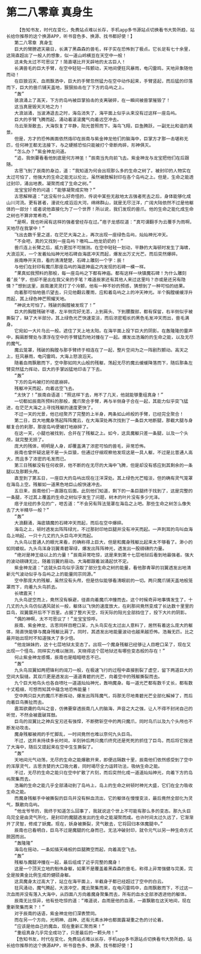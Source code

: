 # 第二八零章 真身生
        【告知书友，时代在变化，免费站点难以长存，手机app多书源站点切换看书大势所趋，站长给你推荐的这个换源APP，听书音色多、换源、找书都好使！】
       第二八零章 真身生
       巨大的臂膀遮天蔽日，长满了黑森森的兽毛，样子实在恐怖到了极点。它长足有七十余里，这简直超出了一般人的想象，似一道山岭横亘在天空中一般！
       这未免太过不可思议了！简直堪比开天辟地的太古巨人！
       长满兽毛的巨大手臂，在空中轻轻一阵颤动，天地间便狂风暴雨，电闪雷鸣，天地异象随他而动！
       在巨狼滔天、血雨飘洒中，巨大的手臂忽然猛力在空中动作起来，手臂竖起，而后猛的印落而下，巨大的兽爪铺天盖地，狠狠拍击在了下方的岛屿之上。
       “轰”
       骇浪涌上了高天，下方的岛屿被巨掌拍击的支离破碎，在一瞬间被兽掌摧毁了！
       这当真是毁天灭地之力！
       大浪汹涌，当波涛退去之时，海岛消失了，海平面上似乎从来没有过这样一座岛屿。
       巨大的手臂飞腾而起，涌动着滚滚魔气向着远空冲去。
       乌云渐渐散去，大海恢复了平静，阳光普照而下。海鸟飞翔，巨鱼腾跃，一副无比和谐的美景。
       但是，方才的恐怖画面依然烙印在辰南与紫金神龙他们的脑海中，巨掌方才那一击堪称无匹，任何神王都无法接下，与之硬撼恐怕只能被打个骨断肉碎，形神俱灭。
       “怎么办？”紫金神龙问道。
       “追，我倒要看看他到底是何方神圣！”辰南当先向前飞去。紫金神龙与龙宝把他们在后跟随。
       古思飞到了辰南的身边，道：“我知道为何会出现那么多的生命之树了。被封印的人物实在太过可怕了，他强大的生命之能无以伦比，虽然被肢解封印在各个岛屿之上。但是，生命之能透过封印，涌出地表。凝聚而成了生命之树。”
       龙宝宝好奇的问道：“能够凝聚成实物？”
       古思解释道：“这没有什么好奇怪的，传说中某些无敌地太古强者死去之后，身体能够化成山川河流。更有甚者，漫说化成滔滔大河，绵绵群山，就是无尽汪洋，广阔大陆依然不过是他躯体的一部分！或者说他直接化为了一个世界！所以说，我们发现的兽爪。他的生命之能化成生命之树也不算非常希奇。”
       “是啊，我也听闻有这样的强者曾经存在过。”痞子龙感叹道：“真可谓翻手为云覆手为雨啊，天地尽在我掌中！”
       飞出去数千里之遥，在茫茫大海之上，再次出现一座绿色岛屿，灿灿神光冲天。
       “不会吧，真的又找到一座岛屿？嗷呜……他龙奶奶的！”
       兽爪连上长臂之后，威力更加不可揣测。在空中轻轻一划动，平静的大海顿时发生了海啸，大浪滔天，一个发着灿灿神光地石碑自海底冲天而起，爆发出万丈光芒。而后突然爆碎。
       辰南睁开天目，看的清清楚楚，石碑上雕刻一个字：辰！
       与他们在封印有魔爪那座岛屿的海底神庙之内发现的石碑一模一样。
       “果真如我预料的那般，每一座岛屿之下都有神庙。都有这样一块镇魔石碑！为什么雕刻着‘辰’字，但却不是出在我父亲的手笔？难道辰家还有其他人来过这里吗？亦或是还另有隐情？”想到这里，辰南激灵灵打了个冷颤，他有一种不妙的预感，猜想到了一种可怕的结果。
       向着那可怕地兽爪望去，只见他翻云覆雨，应和着岛屿之上的冲天神光。半个胸膛缓缓浮升而起，其上绿色神芒照耀天地。
       “神说太可怕了。残破的胸膛被发现了！”
       巨大的胸膛残破不堪，左半侧完好无恙，上到肩头、下到腰腹部，都有保留，右半侧似乎被撕裂了，缺了大半部分。其上绿色光芒快速变淡，而后浓密粗长的黑色毛发冲天而出，兽毛满身。
       它宛如一大片乌云一般。遮住了天上地太阳。在海平面上投下巨大的阴影。在轰隆隆的雷声中，胸肩断臂处与漂浮在空中的手臂猛烈地对撞在了一起。爆发出浩瀚的的生命之能，以及无尽的魔气。
       魔云笼罩，残破的胸膛与那手臂终于相连在了一起，整片空间为之一阵剧烈颤动。高天之上，狂风暴雨，电闪雷鸣，大海上怒浪滔天。
       随着血雨飘散而下，空中那如同大山般的残躯，荡起无尽的魔云缓缓降落而下，随后那条左臂突然猛力挥动，巨大的手掌凶猛地印击了下去。
       “轰”
       下方的岛屿被打的彻底崩碎。
       残躯冲天而起，向着远空飞去。
       “太快了！”辰南自语道：“照这样下去，用不了几天，他就能够重组真身！”
       一切都如辰南所预料的那般，魔爪聚合手臂，再与半侧身子合在一起，其能力似乎突飞猛进，在茫茫大海之上寻找残躯的速度更快了。
       不过一天的光景，他已经聚齐了完整的上半身，两条如山岭般的手臂，已经完全聚合！
       第二日，巨大地魔身荡起阵阵魔云，在大海深处再次找到了一条巨大地断腿，那截大腿与身躯复合的刹那，那座岛屿便被打地崩碎了。
       在这一天，小腿也被找到，合并在了残躯之上。如今，这具魔躯只差一条腿，以及一个头颅，就完整无损了。
       庞大的残体，明明是人身，却覆盖满了浓密可怕的兽毛，异常恐怖。
       辰南也曾怀疑这是不是一头巨猿，但通过仔细观察他发现这是一具人躯，不过是比普通人高大，而且多了浓密的毛发而已。
       第三日残躯没有任何收获，他不断的在无尽的大海中飞腾，但是却没有感应到其剩余的一条腿以及那颗头颅。
       直至到了第五日，一座巨大的岛屿出现在汪洋深处。其上绿色光芒暗淡，但的确有灵气笼罩在海岛上空。残躯如一道黑色地巨山般快速冲去。
       五日来，辰南他们一直跟在后面。此刻他们知道，剩下的一条巨腿终于找到了，这是完整的一条腿，不过其上覆盖的生命之树似乎发生了问题，树木的叶片没有多少光泽。
       痞子龙经的多见的广，咂舌道：“不会另有阵法笼罩在海岛之上吧。那些生命之树怎么像失去了大半精华一般？”
       “轰”
       大浪翻涌，海底镇魔的石碑冲天而起，而后在空中爆碎。
       海岛之上，顿时透发出阵阵绿光，不过那封印地巨腿并没有冲天而起。一声刺耳的鸟叫自海岛上响起，一只十几丈的九头巨鸟冲天而起。
       九头鸟以普通人的眼光来看，的确称得上巨大，但是和魔身残躯比起来太不够看了。渺小的如同蝼蚁。九头鸟浑身羽翼青碧翠绿，爆发出阵阵神光，透发出一股磅礴的力量。
       “绝对是神王级以上的力量！”辰南异常吃惊，这是来到第十七层地狱后看到地最强者。强大的波动磅礴无比，随着羽翼的扇动。大海都跟着汹涌起伏不定。
       紫金神龙道：“这就头巨鸟似乎汲取了部分生命之树的能量，看他那青翠的羽翼透发出地清新元气波动似乎与岛屿之上的能量同宗同源。”
       空中那庞大的残躯，虽然没有头颅，但是仿似能够看清眼前的一切。两只魔爪铺天盖地般笼罩而下，向着九头鸟抓去。
       长啸震天！
       九头鸟逆空而上，竟然没有躲避，径直向着魔爪冲撞而去。这个时候奇异地事情发生了，十几丈的九头鸟仿似遇风就长一般，躯体以飞快的速度放大，在刹那间竟然变成了长达数十里里的巨鸟，双翼展开后不下百里。占据了整片天空，将天际的阳光全部挡住了，投下大片的阴影。
       “偶的神啊，太不可思议了！”龙宝宝惊呼。
       辰南、紫金神龙、古思同样目瞪口呆，九头鸟实在太过出人意料了，居然有着这么庞大的躯体，简直快能够与魔身残躯比肩了。同时，其透发出地能量波动也越来越恐怖。浩瀚无匹。比之最开始出现时不知道强大了多少倍。
       “他龙妹妹的，这十七层地狱太变态了。出现一个魔身残躯已经够让人目瞪口呆了，现在又出现一个怪鸟，同样实力难以揣测，天晓得这个层地狱还有哪些变态般的存在！”
       何止紫金神龙感慨，辰南也是暗暗咂舌不已。
       “轰”
       九头鸟双翼如两把锋利的阔刀一般，在极速飞行的过程中直接割裂了虚空，留下两道巨大的空间大裂缝。其双爪更是透发出一道道青碧的光芒，向着空中的残躯撕裂而去。
       九个巨大地鸟头也各自喷吐一道道灿灿神光，轰响魔身。每一道光芒都有数千丈长，都有数十丈粗细，可想而知其中蕴含地恐怖能量！
       空中两只巨大的魔爪不断挥动，爆发出阵阵魔气，将那无尽地青碧光芒全部化解掉了，而后向着巨鸟撕扯而去。
       震耳欲聋的鸟叫之音，仿佛要穿透辰南几人的脑海，声音之大之强，让人不得不封闭自己的听觉，不然会被震破耳鼓。
       巨鸟的双翼比之神兵宝刃还有强悍，不断劈斩空中的两只魔爪，同时鸟爪以及九个头颅也不断发动攻击。
       魔身残躯被闹的手忙脚乱，一时间竟然也难以奈何九头巨鸟。
       不过，这并未持续多长时间，半刻钟后两只魔爪终究还是死死的抓住了巨鸟，而后将它按进了大海中，随后又提起来在空中生生撕裂了。
       “轰”
       天地间元气动荡，无尽的生命之能爆散开来，即便远隔数十里，辰南他们依然感受到了空中的浑厚灵气，古思贪婪的大口吸允着，同时竭尽全力运转功法，吸纳生命之能。
       不过，无尽的生命之能只在空中扩散了片刻，而后突然化成一道道灿灿神光，向着下方的岛屿聚集而去。
       浩瀚的生命之能几乎全部涌动到了岛屿上，岛上的生命之树顿时神光大盛，它们在全力吸收生命之能。
       而魔身残躯手中被撕裂的巨鸟并没有鲜血流出，它的躯体在慢慢变淡，最后竟然全部化为灵气，飘散向岛屿。
       “他龙爷爷的，我终于知道怎么回事了，我就说这个世上不可能有那么多的变态。那九头巨鸟完全是由灵气所化，是封印的魔腿透发出的生命之能凝聚而成。也许时间太过久远了，它渐渐开了灵智，修成了妖魔。现在，妖身被撕裂，灵气散去，它将回归本体魔腿中。”
       辰南也已看明白，巨鸟不过是魔腿的化身而已，无法冲破封印，就令元气以另一种生命方式脱困而出。
       “轰隆隆”
       海岛在摇动，一条如插天峰般的巨腿腾空而起，向着高空飞去。
       “轰”
       残躯与魔腿冲撞在一起，最后组成了近乎完整的魔身！
       这是一个顶天立地的魁伟身躯，如果不是覆盖着黑森森的兽毛，称得上异常强健与完美，完全是按黄金比例生成的健硕身躯。
       这具魔身太过高大了，站立在海平面上，半截身子都已经超过了空中的白云。
       狂风涌动，魔气腾起，大浪冲空，魔云聚集而来，在电闪雷鸣中，血雨飘散而下，不过这一次血雨并没有落入大海中，从四面八方向着魔身聚集而去，所有的血水全部渗透进他的躯体。
       辰南无比惊异，他有些吃惊的道：“难道说，血雨是他的血液，一直飘散在这天地间，现在重新聚集而来？！”
       对于辰南的话语，紫金神龙他们深表赞同。
       而在另一个方向，光明神、战神、还有元素水神也都面露凝重之色的讨论着。
       “应该是他自己的魔血，现在重新汇聚而来！”
       “重组真身几乎完全成功了，只差最后的一颗头颅！”
       【告知书友，时代在变化，免费站点难以长存，手机app多书源站点切换看书大势所趋，站长给你推荐的这个换源APP，听书音色多、换源、找书都好使！】